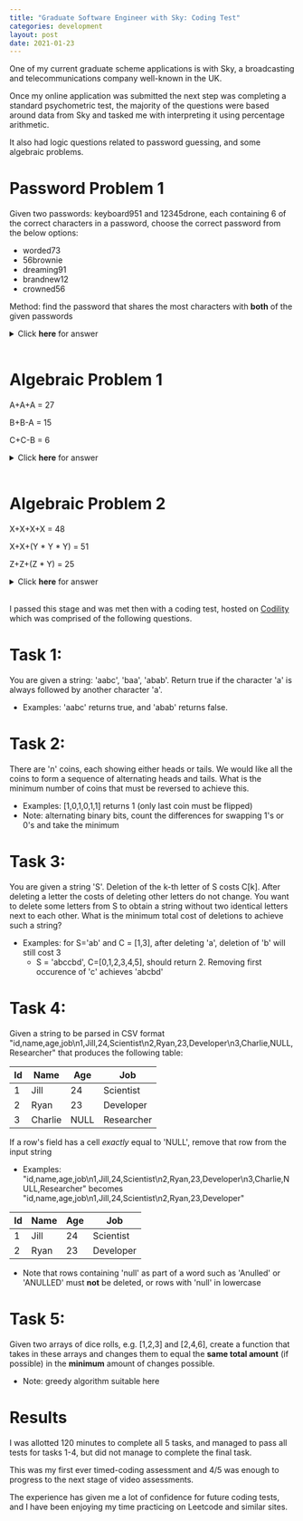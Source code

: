 ```yaml
---
title: "Graduate Software Engineer with Sky: Coding Test"
categories: development 
layout: post
date: 2021-01-23
---
```


One of my current graduate scheme applications is with Sky, a broadcasting and telecommunications company well-known in the UK.

Once my online application was submitted the next step was completing a standard psychometric test, the majority of the questions were based around data from Sky and tasked me with interpreting it using percentage arithmetic. 

It also had logic questions related to password guessing, and some algebraic problems.

# Password Problem 1

Given two passwords: keyboard951 and 12345drone, each containing 6 of the correct characters in a password, choose the correct password from the below options:

* worded73 
* 56brownie 
* dreaming91 
* brandnew12
* crowned56

Method: find the password that shares the most characters with **both** of the given passwords

<details> 
  <summary>Click <b>here</b> for answer</summary>
   brandnew12
</details><br>


# Algebraic Problem 1 

A+A+A = 27 

B+B-A = 15 

C+C-B = 6

<details> 
  <summary>Click <b>here</b> for answer</summary>
   A = 9<br>
   B = 12<br>
   C = 9
</details><br>

# Algebraic Problem 2

X+X+X+X = 48 

X+X+(Y * Y * Y) = 51 

Z+Z+(Z * Y) = 25

<details> 
  <summary>Click <b>here</b> for answer</summary>
   X = 12<br>
   Y = 3<br>
   Z = 5 (a+a+a+a+a = 25)
</details><br>

I passed this stage and was met then with a coding test, hosted on [Codility](codility.com) which was comprised of the following questions.

# Task 1: 
You are given a string: 'aabc', 'baa', 'abab'. Return true if the character 'a' is always followed by another character 'a'.
* Examples: 'aabc' returns true, and 'abab' returns false. 

# Task 2: 
There are 'n' coins, each showing either heads or tails. We would like all the coins to form a sequence of alternating heads and tails. What is the minimum number of coins that must be reversed to achieve this.
* Examples: [1,0,1,0,1,1] returns 1 (only last coin must be flipped)
* Note: alternating binary bits, count the differences for swapping 1's or 0's and take the minimum 

# Task 3: 
You are given a string 'S'. Deletion of the k-th letter of S costs C[k]. After deleting a letter the costs of deleting other letters do not change. You want to delete some letters from S to obtain a string without two identical letters next to each other. What is the minimum total cost of deletions to achieve such a string? 
* Examples: for S='ab' and C = [1,3], after deleting 'a', deletion of 'b' will still cost 3
  * S = 'abccbd', C=[0,1,2,3,4,5], should return 2. Removing first occurence of 'c' achieves 'abcbd'

# Task 4:
Given a string to be parsed in CSV format "id,name,age,job\n1,Jill,24,Scientist\n2,Ryan,23,Developer\n3,Charlie,NULL,Researcher" that produces the following table:

| Id | Name    | Age | Job       |
|----|---------|-----|-----------|
| 1  | Jill    | 24  | Scientist |
| 2  | Ryan    | 23  | Developer |
| 3  | Charlie | NULL| Researcher|

If a row's field has a cell *exactly* equal to 'NULL', remove that row from the input string 

* Examples: "id,name,age,job\n1,Jill,24,Scientist\n2,Ryan,23,Developer\n3,Charlie,NULL,Researcher" becomes "id,name,age,job\n1,Jill,24,Scientist\n2,Ryan,23,Developer"

| Id | Name    | Age | Job       |
|----|---------|-----|-----------|
| 1  | Jill    | 24  | Scientist |
| 2  | Ryan    | 23  | Developer |

* Note that rows containing 'null' as part of a word such as 'Anulled' or 'ANULLED' must **not** be deleted, or rows with 'null' in lowercase 

# Task 5:
Given two arrays of dice rolls, e.g. [1,2,3] and [2,4,6], create a function that takes in these arrays and changes them to equal the **same total amount** (if possible) in the **minimum** amount of changes possible. 
* Note: greedy algorithm suitable here 

# Results

I was allotted 120 minutes to complete all 5 tasks, and managed to pass all tests for tasks 1-4, but did not manage to complete the final task. 

This was my first ever timed-coding assessment and 4/5 was enough to progress to the next stage of video assessments.

The experience has given me a lot of confidence for future coding tests, and I have been enjoying my time practicing on Leetcode and similar sites.
